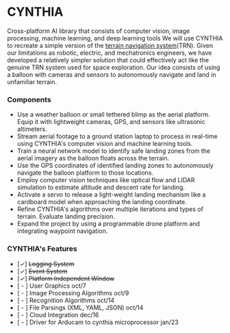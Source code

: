 # CYNTHIA

Cross-platform AI library that consists of computer vision, image processing, machine learning, and deep learning tools
We will use CYNTHIA to recreate a simple version of the [terrain navigation system](https://science.nasa.gov/technology/technology-highlights/terrain-relative-navigation-landing-between-the-hazards)(TRN). Given our limitations as robotic, electric, and mechatronics engineers, we have developed a relatively simpler solution that could effectively act like the genuine TRN system used for space exploration. Our idea consists of using a balloon with cameras and sensors to autonomously navigate and land in unfamiliar terrain.

### Components
- Use a weather balloon or small tethered blimp as the aerial platform. Equip it with lightweight cameras, GPS, and sensors like ultrasonic altimeters.
- Stream aerial footage to a ground station laptop to process in real-time using CYNTHIA's computer vision and machine learning tools.
- Train a neural network model to identify safe landing zones from the aerial imagery as the balloon floats across the terrain.
- Use the GPS coordinates of identified landing zones to autonomously navigate the balloon platform to those locations.
- Employ computer vision techniques like optical flow and LIDAR simulation to estimate altitude and descent rate for landing.
- Activate a servo to release a light-weight landing mechanism like a cardboard model when approaching the landing coordinate.
- Refine CYNTHIA's algorithms over multiple iterations and types of terrain. Evaluate landing precision.
- Expand the project by using a programmable drone platform and integrating waypoint navigation.

### CYNTHIA's Features
* [&#x2713;] ~~Logging System~~ 
* [&#x2713;] ~~Event System~~
* [&#x2713;] ~~Platform Independent Window~~
* [ - ] User Graphics oct/7
* [ - ] Image Processing Algorithms oct/9
* [ - ] Recognition Algorithms oct/14
* [ - ] File Parsings (XML, YAML, JSON) oct/14
* [ - ] Cloud Integration dec/16
* [ - ] Driver for Arducam to cynthia microprocessor jan/23
